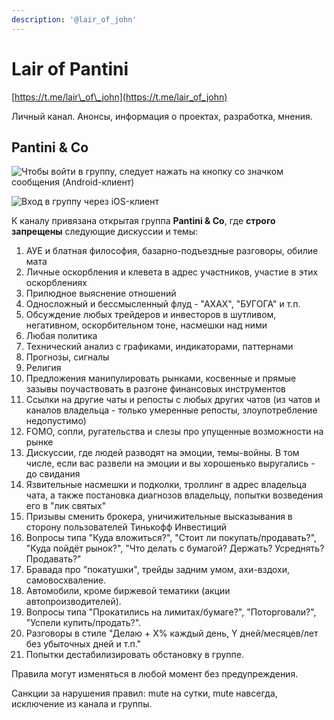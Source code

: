```yaml
---
description: '@lair_of_john'
---
```


# Lair of Pantini

[https://t.me/lair\_of\_john](https://t.me/lair_of_john)

Личный канал. Анонсы, информация о проектах, разработка, мнения.

## Pantini & Co

![&#x427;&#x442;&#x43E;&#x431;&#x44B; &#x432;&#x43E;&#x439;&#x442;&#x438; &#x432; &#x433;&#x440;&#x443;&#x43F;&#x43F;&#x443;, &#x441;&#x43B;&#x435;&#x434;&#x443;&#x435;&#x442; &#x43D;&#x430;&#x436;&#x430;&#x442;&#x44C; &#x43D;&#x430; &#x43A;&#x43D;&#x43E;&#x43F;&#x43A;&#x443; &#x441;&#x43E; &#x437;&#x43D;&#x430;&#x447;&#x43A;&#x43E;&#x43C; &#x441;&#x43E;&#x43E;&#x431;&#x449;&#x435;&#x43D;&#x438;&#x44F; \(Android-&#x43A;&#x43B;&#x438;&#x435;&#x43D;&#x442;\)](../../.gitbook/assets/image%20%2825%29.png)

![&#x412;&#x445;&#x43E;&#x434; &#x432; &#x433;&#x440;&#x443;&#x43F;&#x43F;&#x443; &#x447;&#x435;&#x440;&#x435;&#x437; iOS-&#x43A;&#x43B;&#x438;&#x435;&#x43D;&#x442;](../../.gitbook/assets/image%20%2824%29.png)

К каналу привязана открытая группа **Pantini & Co**, где **строго запрещены** следующие дискуссии и темы:

1. АУЕ и блатная философия, базарно-подъездные разговоры, обилие мата
2. Личные оскорбления и клевета в адрес участников, участие в этих оскорблениях
3. Прилюдное выяснение отношений
4. Односложный и бессмысленный флуд - "АХАХ", "БУГОГА" и т.п.
5. Обсуждение любых трейдеров и инвесторов в шутливом, негативном, оскорбительном тоне, насмешки над ними
6. Любая политика
7. Технический анализ с графиками, индикаторами, паттернами
8. Прогнозы, сигналы
9. Религия
10. Предложения манипулировать рынками, косвенные и прямые зазывы поучаствовать в разгоне финансовых инструментов
11. Ссылки на другие чаты и репосты с любых других чатов \(из чатов и каналов владельца - только умеренные репосты, злоупотребление недопустимо\)
12. FOMO, сопли, ругательства и слезы про упущенные возможности на рынке
13. Дискуссии, где людей разводят на эмоции, темы-войны. В том числе, если вас развели на эмоции и вы хорошенько выругались - до свидания
14. Язвительные насмешки и подколки, троллинг в адрес владельца чата, а также постановка диагнозов владельцу, попытки возведения его в "лик святых"
15. Призывы сменить брокера, уничижительные высказывания в сторону пользователей Тинькофф Инвестиций
16. Вопросы типа "Куда вложиться?", "Стоит ли покупать/продавать?", "Куда пойдёт рынок?", "Что делать с бумагой? Держать? Усреднять? Продавать?"
17. Бравада про "покатушки", трейды задним умом, ахи-вздохи, самовосхваление.
18. Автомобили, кроме биржевой тематики \(акции автопроизводителей\).
19. Вопросы типа "Прокатились на лимитах/бумаге?", "Поторговали?", "Успели купить/продать?".
20. Разговоры в стиле "Делаю + X% каждый день, Y дней/месяцев/лет без убыточных дней и т.п."
21. Попытки дестабилизировать обстановку в группе.

Правила могут изменяться в любой момент без предупреждения.

Санкции за нарушения правил: mute на сутки, mute навсегда, исключение из канала и группы.



